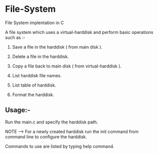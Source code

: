 # File-System
File System implentation in C

A file system which uses a virtual-harddisk and perform basic operations such as :-

1. Save a file in the harddisk ( from main disk ).

2. Delete a file in the harddisk.

3. Copy a file back to main disk ( from virtual-harddisk ).

4. List harddisk file names.

5. List table of harddisk.

6. Format the harddisk.


Usage:-
-----------------

Run the main.c and specify the harddisk path.

NOTE --> For a newly created harddisk run the init command from command line to configure the harddisk.

Commands to use are listed by typing help command.



